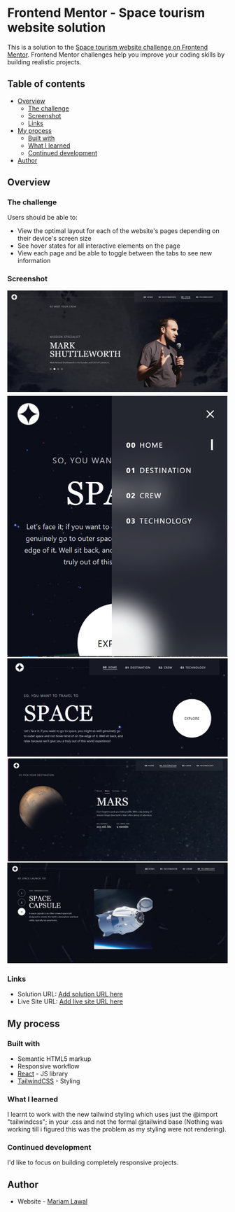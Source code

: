 # Frontend Mentor - Space tourism website solution

This is a solution to the [Space tourism website challenge on Frontend Mentor](https://www.frontendmentor.io/challenges/space-tourism-multipage-website-gRWj1URZ3). Frontend Mentor challenges help you improve your coding skills by building realistic projects.

## Table of contents

- [Overview](#overview)
  - [The challenge](#the-challenge)
  - [Screenshot](#screenshot)
  - [Links](#links)
- [My process](#my-process)
  - [Built with](#built-with)
  - [What I learned](#what-i-learned)
  - [Continued development](#continued-development)
- [Author](#author)

## Overview

### The challenge

Users should be able to:

- View the optimal layout for each of the website's pages depending on their device's screen size
- See hover states for all interactive elements on the page
- View each page and be able to toggle between the tabs to see new information

### Screenshot

![Crew Nav-Desktop view](<src/assets/crew desktop.png>)
![Home Nav-Mobile view](<src/assets/mobile home.png>)
![Home Nav-Desktop view](<src/assets/desktop home.png>)
![Destination Nav-Desktop view](src/assets/destination%20desktop.png)
![Technology Nav-Desktop view](<src/assets/tech desk.png>)

### Links

- Solution URL: [Add solution URL here](https://github.com/TVY0R/space-tourism.git)
- Live Site URL: [Add live site URL here](https://your-live-site-url.com)

## My process

### Built with

- Semantic HTML5 markup
- Responsive workflow
- [React](https://reactjs.org/) - JS library
- [TailwindCSS](https://tailwindcss.com/docs/installation/using-vite) - Styling

### What I learned

I learnt to work with the new tailwind styling which uses just the @import "tailwindcss";
in your .css and not the formal @tailwind base (Nothing was working till i figured this was the problem as my styling were not rendering).

### Continued development

I'd like to focus on building completely responsive projects.

## Author

- Website - [Mariam Lawal](https://github.com/TVY0R.com)
